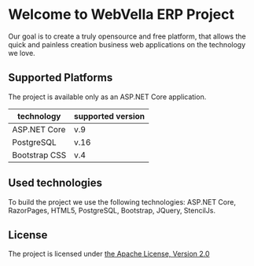 ﻿<!--{"sort_order":1, "name": "overview", "label": "Overview"}-->
# Welcome to WebVella ERP Project

Our goal is to create a truly opensource and free platform, that allows the quick and painless creation business web applications on the technology we love. 

## Supported Platforms

The project is available only as an ASP.NET Core application.

| technology | supported version |
|------------|-------------------|
| ASP.NET Core | v.9 |
| PostgreSQL | v.16 |
| Bootstrap CSS | v.4 |

## Used technologies

To build the project we use the following technologies: ASP.NET Core, RazorPages, HTML5, PostgreSQL, Bootstrap, JQuery, StencilJs.

## License

The project is licensed under [the Apache License, Version 2.0](http://www.apache.org/licenses/LICENSE-2.0)
